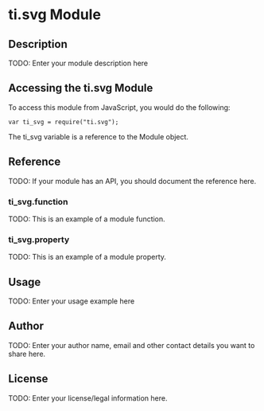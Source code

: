 # ti.svg Module

## Description

TODO: Enter your module description here

## Accessing the ti.svg Module

To access this module from JavaScript, you would do the following:

    var ti_svg = require("ti.svg");

The ti_svg variable is a reference to the Module object.

## Reference

TODO: If your module has an API, you should document
the reference here.

### ti_svg.function

TODO: This is an example of a module function.

### ti_svg.property

TODO: This is an example of a module property.

## Usage

TODO: Enter your usage example here

## Author

TODO: Enter your author name, email and other contact
details you want to share here.

## License

TODO: Enter your license/legal information here.

